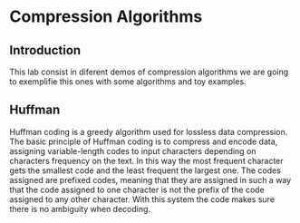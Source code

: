 # Compression Algorithms
## Introduction
This lab consist in diferent demos of compression algorithms we are going to exemplifie this ones with some algorithms and toy examples.
## Huffman
Huffman coding is a greedy algorithm used for lossless data compression. The basic principle of Huffman coding is to compress and encode data, assigning variable-length codes to input characters depending on characters frequency on the text. In this way the most frequent character gets the smallest code and the least frequent the largest one. 
The codes assigned are prefixed codes, meaning that they are assigned in such a way that the code assigned to one character is not the prefix of the code assigned to any other character. With this system the code makes sure there is no ambiguity when decoding.